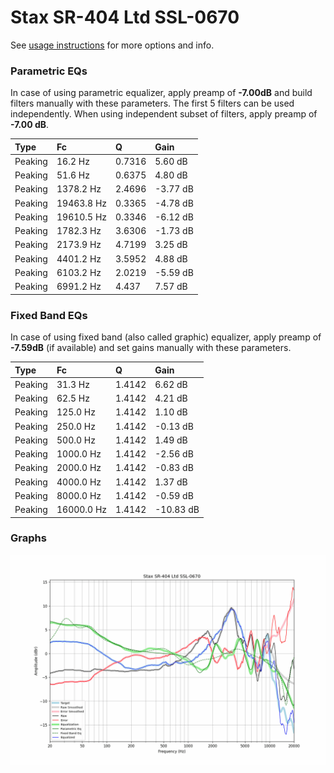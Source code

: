 # Stax SR-404 Ltd SSL-0670
See [usage instructions](https://github.com/jaakkopasanen/AutoEq#usage) for more options and info.

### Parametric EQs
In case of using parametric equalizer, apply preamp of **-7.00dB** and build filters manually
with these parameters. The first 5 filters can be used independently.
When using independent subset of filters, apply preamp of **-7.00 dB**.

| Type    | Fc         |      Q | Gain     |
|:--------|:-----------|:-------|:---------|
| Peaking | 16.2 Hz    | 0.7316 | 5.60 dB  |
| Peaking | 51.6 Hz    | 0.6375 | 4.80 dB  |
| Peaking | 1378.2 Hz  | 2.4696 | -3.77 dB |
| Peaking | 19463.8 Hz | 0.3365 | -4.78 dB |
| Peaking | 19610.5 Hz | 0.3346 | -6.12 dB |
| Peaking | 1782.3 Hz  | 3.6306 | -1.73 dB |
| Peaking | 2173.9 Hz  | 4.7199 | 3.25 dB  |
| Peaking | 4401.2 Hz  | 3.5952 | 4.88 dB  |
| Peaking | 6103.2 Hz  | 2.0219 | -5.59 dB |
| Peaking | 6991.2 Hz  | 4.437  | 7.57 dB  |

### Fixed Band EQs
In case of using fixed band (also called graphic) equalizer, apply preamp of **-7.59dB**
(if available) and set gains manually with these parameters.

| Type    | Fc         |      Q | Gain      |
|:--------|:-----------|:-------|:----------|
| Peaking | 31.3 Hz    | 1.4142 | 6.62 dB   |
| Peaking | 62.5 Hz    | 1.4142 | 4.21 dB   |
| Peaking | 125.0 Hz   | 1.4142 | 1.10 dB   |
| Peaking | 250.0 Hz   | 1.4142 | -0.13 dB  |
| Peaking | 500.0 Hz   | 1.4142 | 1.49 dB   |
| Peaking | 1000.0 Hz  | 1.4142 | -2.56 dB  |
| Peaking | 2000.0 Hz  | 1.4142 | -0.83 dB  |
| Peaking | 4000.0 Hz  | 1.4142 | 1.37 dB   |
| Peaking | 8000.0 Hz  | 1.4142 | -0.59 dB  |
| Peaking | 16000.0 Hz | 1.4142 | -10.83 dB |

### Graphs
![](./Stax%20SR-404%20Ltd%20SSL-0670.png)